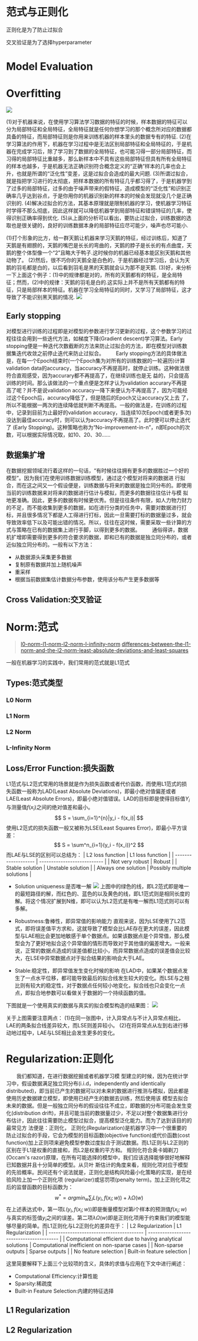 # 范式与正则化



正则化是为了防止过拟合

交叉验证是为了选择hyperparameter

# Model Evaluation

# Overfitting
![](https://pic2.zhimg.com/c3fca0a39141f16ae0700b10f44e4909_b.jpg)

(1)对于机器来说，在使用学习算法学习数据的特征的时候，样本数据的特征可以分为局部特征和全局特征，全局特征就是任何你想学习的那个概念所对应的数据都具备的特征，而局部特征则是你用来训练机器的样本里头的数据专有的特征.
(2)在学习算法的作用下，机器在学习过程中是无法区别局部特征和全局特征的，于是机器在完成学习后，除了学习到了数据的全局特征，也可能习得一部分局部特征，而习得的局部特征比重越多，那么新样本中不具有这些局部特征但具有所有全局特征的样本也越多，于是机器无法正确识别符合概念定义的“正确”样本的几率也会上升，也就是所谓的“泛化性”变差，这是过拟合会造成的最大问题.
(3)所谓过拟合，就是指把学习进行的太彻底，把样本数据的所有特征几乎都习得了，于是机器学到了过多的局部特征，过多的由于噪声带来的假特征，造成模型的“泛化性”和识别正确率几乎达到谷点，于是你用你的机器识别新的样本的时候会发现就没几个是正确识别的.
(4)解决过拟合的方法，其基本原理就是限制机器的学习，使机器学习特征时学得不那么彻底，因此这样就可以降低机器学到局部特征和错误特征的几率，使得识别正确率得到优化.
(5)从上面的分析可以看出，要防止过拟合，训练数据的选取也是很关键的，良好的训练数据本身的局部特征应尽可能少，噪声也尽可能小. 

(1)打个形象的比方，给一群天鹅让机器来学习天鹅的特征，经过训练后，知道了天鹅是有翅膀的，天鹅的嘴巴是长长的弯曲的，天鹅的脖子是长长的有点曲度，天鹅的整个体型像一个“2”且略大于鸭子.这时候你的机器已经基本能区别天鹅和其他动物了。
(2)然后，很不巧你的天鹅全是白色的，于是机器经过学习后，会认为天鹅的羽毛都是白的，以后看到羽毛是黑的天鹅就会认为那不是天鹅.
(3)好，来分析一下上面这个例子：(1)中的规律都是对的，所有的天鹅都有的特征，是全局特征；然而，(2)中的规律：天鹅的羽毛是白的.这实际上并不是所有天鹅都有的特征，只是局部样本的特征。机器在学习全局特征的同时，又学习了局部特征，这才导致了不能识别黑天鹅的情况.
![](https://pic2.zhimg.com/afa034d52962681db09b4dc1060f8075_b.png)

## Early stopping
对模型进行训练的过程即是对模型的参数进行学习更新的过程，这个参数学习的过程往往会用到一些迭代方法，如梯度下降(Gradient descent)学习算法。Early stopping便是一种迭代次数截断的方法来防止过拟合的方法，即在模型对训练数据集迭代收敛之前停止迭代来防止过拟合。 
  Early stopping方法的具体做法是，在每一个Epoch结束时(一个Epoch集为对所有的训练数据的一轮遍历)计算validation data的accuracy，当accuracy不再提高时，就停止训练。这种做法很符合直观感受，因为accurary都不再提高了，在继续训练也是无 益的，只会提高训练的时间。那么该做法的一个重点便是怎样才认为validation accurary不再提高了呢？并不是说validation accuracy一降下来便认为不再提高了，因为可能经过这个Epoch后，accuracy降低了，但是随后的Epoch又让accuracy又上去 了，所以不能根据一两次的连续降低就判断不再提高。一般的做法是，在训练的过程中，记录到目前为止最好的validation accuracy，当连续10次Epoch(或者更多次)没达到最佳accuracy时，则可以认为accuracy不再提高了。此时便可以停止迭代了 (Early Stopping)。这种策略也称为“No-improvement-in-n”，n即Epoch的次数，可以根据实际情况取，如10、20、30……
## 数据集扩增
在数据挖掘领域流行着这样的一句话，“有时候往往拥有更多的数据胜过一个好的模型”。因为我们在使用训练数据训练模型，通过这个模型对将来的数据进 行拟合，而在这之间又一个假设便是，训练数据与将来的数据是独立同分布的。即使用当前的训练数据来对将来的数据进行估计与模拟，而更多的数据往往估计与模 拟地更准确。因此，更多的数据有时候更优秀。但是往往条件有限，如人力物力财力的不足，而不能收集到更多的数据，如在进行分类的任务中，需要对数据进行打 标，并且很多情况下都是人工得进行打标，因此一旦需要打标的数据量过多，就会导致效率低下以及可能出错的情况。所以，往往在这时候，需要采取一些计算的方 式与策略在已有的数据集上进行手脚，以得到更多的数据。 
  通俗得讲，数据机扩增即需要得到更多的符合要求的数据，即和已有的数据是独立同分布的，或者近似独立同分布的。一般有以下方法：
- 从数据源头采集更多数据 
- 复制原有数据并加上随机噪声 
- 重采样 
- 根据当前数据集估计数据分布参数，使用该分布产生更多数据等


## Cross Validation:交叉验证

# Norm:范式
> [l0-norm-l1-norm-l2-norm-l-infinity-norm](https://rorasa.wordpress.com/2012/05/13/l0-norm-l1-norm-l2-norm-l-infinity-norm/)
> [differences-between-the-l1-norm-and-the-l2-norm-least-absolute-deviations-and-least-squares](http://www.chioka.in/differences-between-the-l1-norm-and-the-l2-norm-least-absolute-deviations-and-least-squares/)

一般在机器学习的实践中，我们常用的范式就是L1范式
## Types:范式类型
### L0 Norm
### L1 Norm
### L2 Norm
### L-Infinity Norm
## Loss/Error Function:损失函数
L1范式与L2范式常用的场景就是作为损失函数或者代价函数，而使用L1范式的损失函数一般称为LAD(Least Absolute Deviations)，即最小绝对值偏差或者LAE(Least Absolute Errors)，即最小绝对值错误。LAD的目标即是使得目标值$Y_i$与测量值$f(x_i)$之间的绝对值差和最小。
$$
S = \sum_{i=1}^{n}|y_i - f(x_i)|
$$
使用L2范式的损失函数一般又被称为LSE(Least Squares Error)，即最小平方误差：
$$
S = \sum^n_{i=1}(y_i - f(x_i))^2
$$
而LAE与LSE的区别可以总结为：
| L2 loss function    | L1 loss function            |
| ------------------- | --------------------------- |
| Not very robust     | Robust                      |
| Stable solution     | Unstable solution           |
| Always one solution | Possibly multiple solutions |

- Solution uniqueness:是否唯一解
![](http://7xiegq.com1.z0.glb.clouddn.com/L1-norm-and-L2-norm-distance.png)
上图中的绿色的线，即L2范式即是唯一的最短路径的解，而红色的、蓝色的以及黄色的线，即L1范式则是相同长度的解。将这个情况扩展到N维，即可以认为L2范式是有唯一解而L1范式则可以有多解。
- Robustness:鲁棒性，即异常值的影响能力
直观来说，因为LSE使用了L2范式，即将误差值平方求和，这就导致了模型会比LAE存在更大的误差，因此模型与LAE相比会更加地敏感于单个数据点。如果该数据点是个异常值，那么模型会为了更好地拟合这个异常值的情形而导致对于其他值的偏差增大。一般来说，正常的数据点造成的误差值都比较小，而异常数据点造成的误差值会比较大，在LSE中异常数据点对于拟合结果的影响会大于LAE。

- Stable:稳定性，即异常值发生变化时候的影响
在LAD中，如果某个数据点发生了一点水平位移，都可能导致最后的拟合线发生较大的变化。而LSE与之相比则有较大的稳定性，对于数据点任何较小地变化，拟合线也只会变化一点点，即拟合地参数可以看做关于数据的一个持续函数的值。

下图就是一个使用真实的数据与真实的拟合模型构造的结果图：
![](http://7xiegq.com1.z0.glb.clouddn.com/programmatic-L1-vs-L2-visualization.png)

关于上图需要注意两点：
(1)在同一张图中，计入异常点与不计入异常点相比，LAE的两条拟合线差异较大，而LSE则差异较小。
(2)在将异常点从左到右进行移动地过程中，LAE与LSE相比会发生更多的变化。

# Regularization:正则化
  我们都知道，在进行数据挖掘或者机器学习模 型建立的时候，因为在统计学习中，假设数据满足独立同分布(i.i.d，independently and identically distributed)，即当前已产生的数据可以对未来的数据进行推测与模拟，因此都是使用历史数据建立模型，即使用已经产生的数据去训练，然后使用该 模型去拟合未来的数据。但是一般独立同分布的假设往往不成立，即数据的分布可能会发生变化(distribution drift)，并且可能当前的数据量过少，不足以对整个数据集进行分布估计，因此往往需要防止模型过拟合，提高模型泛化能力。而为了达到该目的的最常见方 法便是：正则化，
正则化(Regularization)是机器学习中一个很重要的防止过拟合的手段，它会为模型的目标函数(objective function)或代价函数(cost function)加上正则项来避免模型参数过度拟合于测试数据。而L1正则与L2正则的区别在于L1是权重的直接和，而L2是权重的平方和。
规则化符合奥卡姆剃刀(Occam's razor)原理，在所有可能选择的模型中，我们应该选择能够很好地解释已知数据并且十分简单的模型。从贝叶 斯估计的角度来看，规则化项对应于模型的先验概率。民间还有个说法就是，正则化是结构风险最小化策略的实现，是在经验风险上加一个正则化项 (regularizer)或惩罚项(penalty term)。加上正则化项之后的监督函数的目标函数为：
$$
w^* = arg min_{w} \sum_i L(y_i,f(x_i;w)) + \lambda \Omega(w)
$$
在上述表达式中，第一项$L(y_i,f(x_i;w))$即是衡量模型对第$i$个样本的预测值$f(x_i;w)$与真实的标签值$y_i$之间的误差。第二项$\lambda \Omega(w)$即是正则化项用于约束我们的模型能够尽量的简单。而L1正则化与L2正则化的差异在于：
| L2 Regularization                        | L1 Regularization                        |
| ---------------------------------------- | ---------------------------------------- |
| Computational efficient due to having analytical solutions | Computational inefficient on non-sparse cases |
| Non-sparse outputs                       | Sparse outputs                           |
| No feature selection                     | Built-in feature selection               |

这里简要解释下上面三个比较项的含义，具体的求值与应用在下文中进行阐述：
- Computational Efficiency:计算性能
- Sparsity:稀疏度
- Built-in Feature Selection:内建的特征选择


## L1 Regularization
## L2 Regularization



